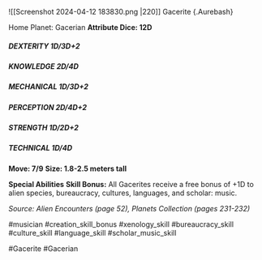 ![[Screenshot 2024-04-12 183830.png |220]]
Gacerite {.Aurebash}

Home Planet: Gacerian
**Attribute Dice: 12D**
##### DEXTERITY 1D/3D+2
##### KNOWLEDGE 2D/4D
##### MECHANICAL 1D/3D+2
##### PERCEPTION 2D/4D+2
##### STRENGTH 1D/2D+2
##### TECHNICAL 1D/4D
**Move: 7/9**
**Size: 1.8-2.5 meters tall**

**Special Abilities**
**Skill Bonus:** All Gacerites receive a free bonus of +1D to alien species, bureaucracy, cultures, languages, and scholar: music.

*Source: Alien Encounters (page 52), Planets Collection (pages 231-232)*

#musician 
#creation_skill_bonus #xenology_skill #bureaucracy_skill #culture_skill #language_skill #scholar_music_skill

#Gacerite #Gacerian